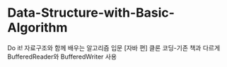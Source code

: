 # Data-Structure-with-Basic-Algorithm
Do it! 자료구조와 함께 배우는 알고리즘 입문 [자바 편] 클론 코딩-기존 책과 다르게 BufferedReader와 BufferedWriter 사용
